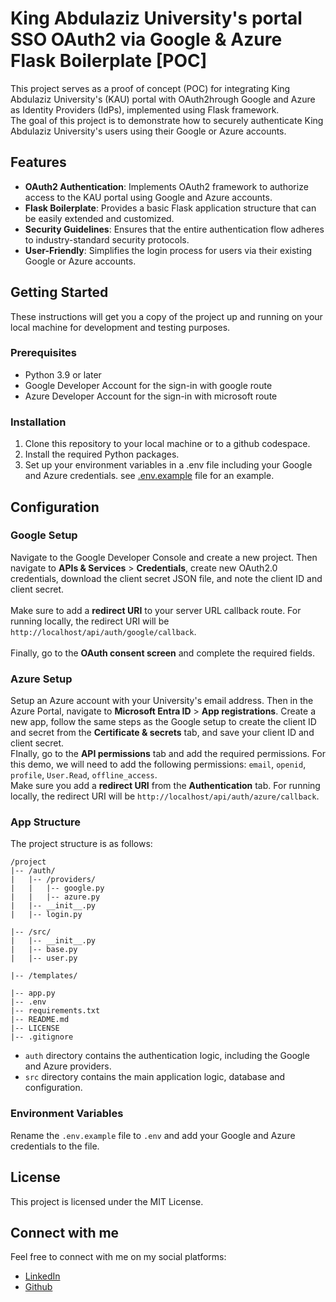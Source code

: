 # King Abdulaziz University's portal SSO OAuth2 via Google & Azure Flask Boilerplate [POC]

This project serves as a proof of concept (POC) for integrating King Abdulaziz University's (KAU) portal with OAuth2hrough Google and Azure as Identity Providers (IdPs), implemented using Flask framework.<br>
The goal of this project is to demonstrate how to securely authenticate King Abdulaziz University's users using their Google or Azure accounts.

## Features
- **OAuth2 Authentication**: Implements OAuth2 framework to authorize access to the KAU portal using Google and Azure accounts.
- **Flask Boilerplate**: Provides a basic Flask application structure that can be easily extended and customized.
- **Security Guidelines**: Ensures that the entire authentication flow adheres to industry-standard security protocols.
- **User-Friendly**: Simplifies the login process for users via their existing Google or Azure accounts.


## Getting Started
These instructions will get you a copy of the project up and running on your local machine for development and testing purposes.

### Prerequisites
- Python 3.9 or later
- Google Developer Account for the sign-in with google route
- Azure Developer Account for the sign-in with microsoft route

### Installation
1. Clone this repository to your local machine or to a github codespace.
2. Install the required Python packages.
3. Set up your environment variables in a .env file including your Google and Azure credentials. see [.env.example](.env.example) file for an example.

## Configuration

### Google Setup
Navigate to the Google Developer Console and create a new project. Then navigate to __APIs & Services__ > __Credentials__, create new OAuth2.0 credentials, download the client secret JSON file, and note the client ID and client secret. 
<br><br>
Make sure to add a __redirect URI__ to your server URL callback route. For running locally, the redirect URI will be `http://localhost/api/auth/google/callback`. <br><br>
Finally, go to the __OAuth consent screen__ and complete the required fields.


### Azure Setup
Setup an Azure account with your University's email address. Then in the Azure Portal, navigate to __Microsoft Entra ID__ > __App registrations__. Create a new app, follow the same steps as the Google setup to create the client ID and secret from the __Certificate & secrets__ tab, and save your client ID and client secret. <br> FInally, go to the __API permissions__ tab and add the required permissions. For this demo, we will need to add the following permissions: `email`, `openid`, `profile`, `User.Read`, `offline_access`. <br>
Make sure you add a __redirect URI__ from the __Authentication__ tab. For running locally, the redirect URI will be `http://localhost/api/auth/azure/callback`.

### App Structure
The project structure is as follows:
```
/project
|-- /auth/
|   |-- /providers/
|   |   |-- google.py
|   |   |-- azure.py
|   |-- __init__.py
|   |-- login.py

|-- /src/
|   |-- __init__.py
|   |-- base.py
|   |-- user.py

|-- /templates/

|-- app.py
|-- .env
|-- requirements.txt
|-- README.md
|-- LICENSE
|-- .gitignore
```
- `auth` directory contains the authentication logic, including the Google and Azure providers. 
- `src` directory contains the main application logic, database and configuration.


### Environment Variables
Rename the `.env.example` file to `.env` and add your Google and Azure credentials to the file.

## License
This project is licensed under the MIT License.


## Connect with me
Feel free to connect with me on my social platforms:
- [LinkedIn](https://www.linkedin.com/in/amjed-alqasemi/)
- [Github](https://github.com/aqasemi)
